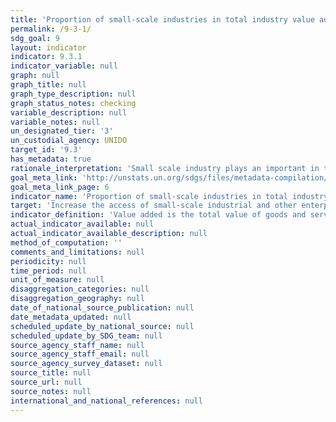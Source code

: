 ```yaml
---
title: 'Proportion of small-scale industries in total industry value added'
permalink: /9-3-1/
sdg_goal: 9
layout: indicator
indicator: 9.3.1
indicator_variable: null
graph: null
graph_title: null
graph_type_description: null
graph_status_notes: checking
variable_description: null
variable_notes: null
un_designated_tier: '3'
un_custodial_agency: UNIDO
target_id: '9.3'
has_metadata: true
rationale_interpretation: 'Small scale industry plays an important in the economy of all countries which can be established with the small amount of investment. Such industries are based on processing local raw materials. It generates employment and self-employment. Their share in total value added best describes the size and structure of small industry. This indicator is also well-correlated with other indicators such as the income and employment generated by small scale industry.'
goal_meta_link: 'http://unstats.un.org/sdgs/files/metadata-compilation/Metadata-Goal-9.pdf'
goal_meta_link_page: 6
indicator_name: 'Proportion of small-scale industries in total industry value added'
target: 'Increase the access of small-scale industrial and other enterprises, in particular in developing countries, to financial services, including affordable credit, and their integration into value chains and markets.'
indicator_definition: 'Value added is the total value of goods and services produced by an industry in the given reference period. The indicator is computed as the total value added of small scale industries (as defined in the survey) divided by the total value added of industries of all sizes and multiplied by 100.'
actual_indicator_available: null
actual_indicator_available_description: null
method_of_computation: ''
comments_and_limitations: null
periodicity: null
time_period: null
unit_of_measure: null
disaggregation_categories: null
disaggregation_geography: null
date_of_national_source_publication: null
date_metadata_updated: null
scheduled_update_by_national_source: null
scheduled_update_by_SDG_team: null
source_agency_staff_name: null
source_agency_staff_email: null
source_agency_survey_dataset: null
source_title: null
source_url: null
source_notes: null
international_and_national_references: null
---
```

